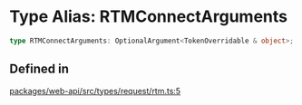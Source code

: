 # Type Alias: RTMConnectArguments

```ts
type RTMConnectArguments: OptionalArgument<TokenOverridable & object>;
```

## Defined in

[packages/web-api/src/types/request/rtm.ts:5](https://github.com/slackapi/node-slack-sdk/blob/7b348598b763c2b7545d1042b5f0429775cfa62c/packages/web-api/src/types/request/rtm.ts#L5)
